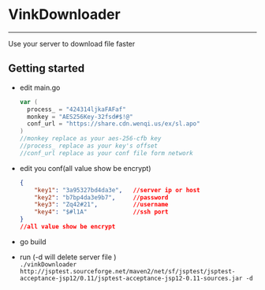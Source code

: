 # VinkDownloader #
---
Use your server to download file faster

## Getting started

- edit main.go
  ```go
  var (
  	process_ = "424314ljkaFAFaf"
  	monkey = "AES256Key-32fsd#$!@"
	conf_url = "https://share.cdn.wenqi.us/ex/sl.apo"
  )
  //monkey replace as your aes-256-cfb key
  //process_ replace as your key's offset
  //conf_url replace as your conf file form network
  ```

- edit you conf(all value show be encrypt)
  ```json
  {
      "key1": "3a95327bd4da3e",   //server ip or host
      "key2": "b7bp4da3e9b7",     //password
      "key3": "Zq42#21",          //username   
      "key4": "$#l1A"             //ssh port
  }
  //all value show be encrypt
  ```
  
- go build 

- run  (-d will delete server file )   
  `./vinkDownloader http://jsptest.sourceforge.net/maven2/net/sf/jsptest/jsptest-acceptance-jsp12/0.11/jsptest-acceptance-jsp12-0.11-sources.jar -d`
  
